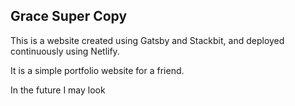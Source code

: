 ## Grace Super Copy

This is a website created using Gatsby and Stackbit, and deployed continuously using Netlify.

It is a simple portfolio website for a friend. 

In the future I may look 